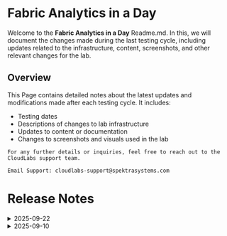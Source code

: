 # Fabric Analytics in a Day

Welcome to the **Fabric Analytics in a Day** Readme.md. In this, we will document the changes made during the last testing cycle, including updates related to the infrastructure, content, screenshots, and other relevant changes for the lab.

## Overview

This Page contains detailed notes about the latest updates and modifications made after each testing cycle. It includes:

- Testing dates
- Descriptions of changes to lab infrastructure
- Updates to content or documentation
- Changes to screenshots and visuals used in the lab

`For any further details or inquiries, feel free to reach out to the CloudLabs support team.`

`Email Support: cloudlabs-support@spektrasystems.com`

# Release Notes

<details>
  <summary>2025-09-22</summary>

## Release Date: 2025-09-22

### Summary of Changes

The lab has been successfully tested, and the lab content along with validations have been reviewed and updated.

### Infrastructure Changes

N/A

### Content Changes

N/A

### Screenshot Updates

N/A
    
### Testing Notes

- **Testing Date**: 2025-09-22

### Testing Scope 

- Performed end to end lab testing,with no issues. We are good with the lab.

---
</details>

<details>
  <summary>2025-09-10</summary>

<details>
  <summary>2025-09-10</summary>

## Release Date: 2025-09-10

### Summary of Changes

- The lab has been successfully tested, and the lab content has been reviewed and updated.

### Testing Notes

- **Testing Date**: 2025-09-10

### Testing Scope 

- Performed end-to-end lab testing and updated the lab guide for better clarity.

</details>

<details>
  
  <summary>2025-07-29</summary>

### Summary of Changes
No infrastructure changes were made. The lab guide was revised to reflect the latest UI updates, and new screenshots were added accordingly. Testing confirmed that the content is accurate and the lab functions as expected.

### Infrastructure Changes

NA

### Content Changes

Revised the lab guide to incorporate the latest UI changes. 
  
### Screenshot Updates

Updated the lab guide with new screenshots to reflect the latest UI changes.

### Testing Notes

The existing content is good, and the lab is working as expected.

### Testing scope

Validated the complete lab workflow, confirmed the implementation of latest UI updates in instructions and screenshots, and ensured all steps function as expected without impacting existing configurations or lab performance.

</details>

<details>
  
  <summary>2025-07-18</summary>

## Infrastructure Changes

NA

## Content Changes

NA
  
## Screenshot Updates

NA

## Testing Notes

- **Testing Date**: 2025-07-29
- **Resolved Issues**: NA

</details>
<details>
   <summary>April 2025</summary>


- Standardized the color used for image markup to Orange (#F7AC08)

- Updated Power Point to have updated icons

- Updated Instructor Guide demo for Activator to use Teams instead of
  Outlook

- Updated the Solutions folder to include a completed version of the
  advanced pipeline in Lab 05

- Updated following labs:

  - Lab 1:

    - Updated FAIAD.pbix file in the "Reports" directory

    - Cleaned up some state values in the Geo table so they would
      correctly show in the map

    - Updated a few screenshots where the color of the boxes did not use
      the same color

  - Lab 2:

    - Updated screenshots to match the new workloads experience

    - Added a section to the "Overview of Fabric Experiences" to explain
      "Databases"

    - Updated Table of Contents

    - Updated a few screenshots where the color of the boxes did not use
      the same color

  - Lab 3:

    - Updated a few screenshots where the color of the boxes did not use
      the same color

  - Lab 04:

    - Updated a few screenshots where the color of the boxes did not use
      the same color and had some new icons

  - Lab 05:

    - Updated a few screenshots where the color of the boxes did not use
      the same color and had some new icons

    - Added a completed (text file) to the solutions folder for the more
      advanced pipeline

  - Lab 06:

    - Updated a few screenshots where the color of the boxes did not use
      the same color and had some new icons

    - No more **Reporting** tab in Lakehouse so updated the lab
      showcasing how to create new semantic model

  - Lab 07:

    - Updated Screenshots
</details>
<details>
   <summary>February 2025</summary>

- Updated screenshots due to significant changes in the UI, specifically
  with the fabric personas. Labs are updated to point to the workload
  experiences.

- Updated some grammar within the lab documents.

- Updated all labs and instructor guide to reflect latest changes were made as of 02.2025.

- Saved a new PDF version of all labs to make sure the PDF was up to date with the most recent screenshots and lab instructions.
</details>
<details>
   <summary>December 2024 </summary>

- Updated Fabric workspace screenshots for all labs to align with the more recent updates to the UI. All these screenshot updates were to account for UI changes. 

- Updated lab instructions to add specificity due to UI changes. 

- Updated the PDF Documents to include the latest changes were made as of 12.2024 (December) 

- Saved a new PDF version of all labs to make sure the PDF was up to date with most recent screenshots and lab instructions. 
</details>
<details>
   <summary>August 2024</summary>

- Updated following labs:

  - Lab 3:

    - Introduced shortcuts to ingest data from ADLS Gen2 data source.

    - Introduced visual query views to transform data.

  - Lab 4:

    - Introduced shortcuts to another Lakehouse.

  - Lab 6:

    - Introduced creating new semantic model.

  - Lab 7:

    - Introduced the ability to connect Power BI Desktop to semantic
      model.

- Moved Reports and Solutions folder from C:\FAIAD\ folder of lab environment to Desktop.

- Updated all PQT files in the Solutions folder.

- Updated PBIX solution.

- Updated all screenshots.

- Updated pptx slides by including content for Data Mirroring, Linking.

</details>
<details>
   <summary>March 2024</summary>

- Moved Reports and Solutions folder from Desktop of lab environment to C:\FAIAD\ folder.

- Updated all PQT files in the Solutions folder.

- Added PQT file in Solutions folder to connect to Supplier data using
  ADLS Gen2 (to handle scenarios where attendees cannot connect to
  Snowflake)

- Updated PBIX solution:

  - Created missing relationship.

  - Updated ADLS Gen2 queries to reference one main query.

  - Removed May Invoice query. Moved it to the Lab.

- Updated all screenshots.

- Updated labs based on feedback and product update. Here are some of the main updates:

  - Lab 2 - Industry Solutions section is added.

  - Lab 3 - Steps to create ADLS Gen2 base folder are updated.

  - Lab 3 and 4 - Steps to copy and paste queries to Dataflow are
    updated.

  - Lab 6 - T-SQL and Visual query section are updated to reflect
    changes in the product.

  - Lab 6 - Create relationships and measures section is updated to
    reflect changes in the product.

  - Lab 7 -- Auto-create report section is updated to reflect how the
    report may look if optional relationships are created vs only the
    required relationships are created.

- Updated instructor guide by adding links to labs (language specific links).

- New demo added for Data Activator. Demo steps added to Instructor guide.
</details>



